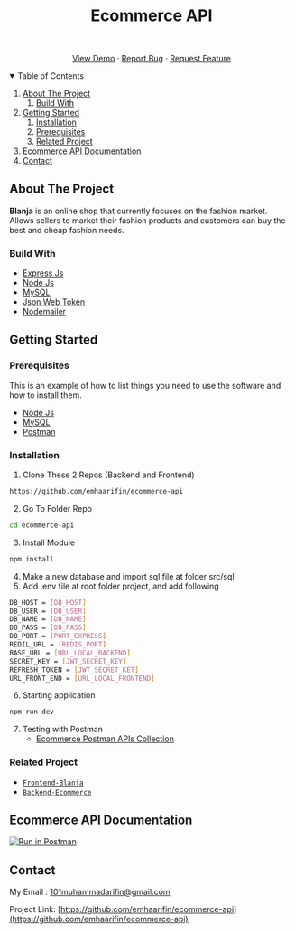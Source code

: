 <h1 align="center">Ecommerce API</h1>
<br />
<p align="center">
    <a href="https://bit.ly/blanja-netlify" target="_blank">View Demo</a>
    ·
    <a href="https://github.com/emhaarifin/ecommerce-api/issues" target="_blank">Report Bug</a>
    ·
    <a href="https://github.com/emhaarifin/ecommerce-api/pulls" target="_blank">Request Feature</a>
</p>

<!-- TABLE OF CONTENTS -->
<details open="open">
  <summary>Table of Contents</summary>
  <ol>
    <li>
      <a href="#about-the-project">About The Project</a>
        <ol>
            <li>
                <a href="#build-with">Build With</a>
            </li>
        </ol>
    </li>
    <li>
      <a href="#getting-started">Getting Started</a>
      <ol>
        <li>
          <a href="#installation">Installation</a>
        </li>
        <li>
          <a href="#prerequisites">Prerequisites</a>
        </li>
        <li>
          <a href="#related-project">Related Project</a>
        </li>
      </ol>
    </li>
    <li><a href="#ecommerce-api-documentation">Ecommerce API Documentation</a></li>
    <li><a href="#contact">Contact</a></li>
  </ol>
</details>

## About The Project

<b>Blanja</b> is an online shop that currently focuses on the fashion market. Allows sellers to market their fashion products and customers can buy the best and cheap fashion needs.

### Build With
* [Express Js](https://expressjs.com/)
* [Node Js](https://nodejs.org/en/)
* [MySQL](https://www.mysql.com/)
* [Json Web Token](https://jwt.io/)
* [Nodemailer](https://nodemailer.com/about/)

## Getting Started

### Prerequisites

This is an example of how to list things you need to use the software and how to install them.
* [Node Js](https://nodejs.org/en/download/)
* [MySQL](https://www.mysql.com/downloads/)
* [Postman](https://www.postman.com/downloads/)

### Installation
    
1. Clone These 2 Repos (Backend and Frontend)
```sh
https://github.com/emhaarifin/ecommerce-api
```
2. Go To Folder Repo
```sh
cd ecommerce-api
```
3. Install Module
```sh
npm install
```
4. Make a new database and import sql file at folder src/sql
5. Add .env file at root folder project, and add following
```sh
DB_HOST = [DB_HOST]
DB_USER = [DB_USER]
DB_NAME = [DB_NAME]
DB_PASS = [DB_PASS]
DB_PORT = [PORT_EXPRESS]
REDIL_URL = [REDIS_PORT]
BASE_URL = [URL_LOCAL_BACKEND]
SECRET_KEY = [JWT_SECRET_KEY]
REFRESH_TOKEN = [JWT_SECRET_KET]
URL_FRONT_END = [URL_LOCAL_FRONTEND]
```
6. Starting application
```sh
npm run dev
```
7. Testing with Postman
    * [Ecommerce Postman APIs Collection](https://documenter.getpostman.com/view/10604967/UUxtEAPX)

### Related Project

* [`Frontend-Blanja`](https://github.com/emhaarifin/React-Blanja)
* [`Backend-Ecommerce`](https://github.com/emhaarifin/ecommerce-api)

## Ecommerce API Documentation
[![Run in Postman](https://run.pstmn.io/button.svg)](https://app.getpostman.com/run-collection/64c3c4d9f8dedefd90ed)

## Contact
My Email : 101muhammadarifin@gmail.com

Project Link: [https://github.com/emhaarifin/ecommerce-api](https://github.com/emhaarifin/ecommerce-api)
